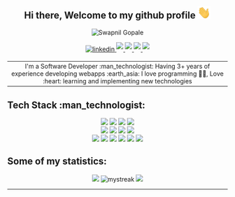 <h2 align="center"> Hi there, Welcome to my github profile <img src="https://github.com/SwapnilGopale/SwapnilGopale/blob/master/Hi.gif" width="30"> </h2>
<p align="center">
  <img width="50%"  src="https://github.com/SwapnilGopale/SwapnilGopale/blob/master/this-is.gif" alt="Swapnil Gopale">
</p>
<div align="center">
  
<a href="https://www.linkedin.com/in/swapnilbgopale/" target="_blank">
<img src=https://img.shields.io/badge/linkedin-%2300acee.svg?color=405DE6&style=for-the-badge&logo=linkedin&logoColor=white alt=linkedin style="margin-bottom: 5px;" />
</a>
<a href="https://www.hackerrank.com/swapnilg683" target="_blank">
<img src=https://img.shields.io/badge/-Hackerrank-2EC866?style=for-the-badge&logo=HackerRank&logoColor=white
 style="margin-bottom: 5px;" />
</a>
<a href="mailto:swapnilg683@gmail.com" target="_blank">
<img src=https://img.shields.io/badge/Gmail-D14836?style=for-the-badge&logo=gmail&logoColor=white
 style="margin-bottom: 5px;" />
</a>
<a href="https://telegram.me/Swappygopale" target="_blank">
<img src=https://img.shields.io/badge/Telegram-2CA5E0?style=for-the-badge&logo=telegram&logoColor=white
 style="margin-bottom: 5px;" />
</a>
  <a href="https://swapnilgopale.tech/" target="_blank">
<img src=https://img.shields.io/badge/website-000000?style=for-the-badge&logo=About.me&logoColor=white
 style="margin-bottom: 5px;" />
</a>
<table>
  <tr>
    <td align="center">
      I'm a Software Developer :man_technologist:
      Having 3+ years of experience developing webapps :earth_asia:	
      I love programming 👨‍💻,
      Love :heart: learning and implementing new technologies
    </td>
  </tr>
</table>
</div>
<h2 align="left"> Tech Stack :man_technologist: </h2>
<div align ="center">
  <img src=https://img.shields.io/badge/HTML5-E34F26?style=for-the-badge&logo=html5&logoColor=white>
  <img src=https://img.shields.io/badge/CSS3-1572B6?style=for-the-badge&logo=css3&logoColor=white/>
  <img src=https://img.shields.io/badge/JavaScript-F7DF1E?style=for-the-badge&logo=javascript&logoColor=white />
  <img src=https://img.shields.io/badge/TypeScript-007ACC?style=for-the-badge&logo=typescript&logoColor=white />
</div>
<div align ="center">
  <img src=https://img.shields.io/badge/Angular-DD0031?style=for-the-badge&logo=angular&logoColor=white>
  <img src=https://img.shields.io/badge/Material--UI-0081CB?style=for-the-badge&logo=material-ui&logoColor=white>
  <img src=https://img.shields.io/badge/jQuery-0769AD?style=for-the-badge&logo=jquery&logoColor=white>
  <img src=https://img.shields.io/badge/Bootstrap-563D7C?style=for-the-badge&logo=bootstrap&logoColor=white>
</div>
<div align ="center">
  <img src=https://img.shields.io/badge/PHP-777BB4?style=for-the-badge&logo=php&logoColor=white>
  <img src=https://img.shields.io/badge/Laravel-FF2D20?style=for-the-badge&logo=laravel&logoColor=white>
  <img src=https://img.shields.io/badge/Node.js-43853D?style=for-the-badge&logo=node.js&logoColor=white>
  <img src=https://img.shields.io/badge/Amazon_AWS-FF9900?style=for-the-badge&logo=amazonaws&logoColor=white>
  <img src=https://img.shields.io/badge/GIT-E44C30?style=for-the-badge&logo=git&logoColor=white>
  <img src=https://img.shields.io/badge/MySQL-00000F?style=for-the-badge&logo=mysql&logoColor=white>
</div>  
<h2 align="left"> Some of my statistics:</h2>
<div align ="center">
<img src="https://github-readme-stats.vercel.app/api?username=SwapnilGopale&show_icons=true&theme=tokyonight" />
<img src="https://github-readme-streak-stats.herokuapp.com/?user=SwapnilGopale&theme=tokyonight" alt="mystreak"/>
<img src="https://github-readme-stats.vercel.app/api/top-langs/?username=SwapnilGopale&theme=tokyonight&layout=compact" />
</div>  
<hr />
